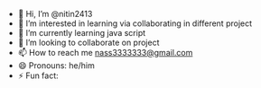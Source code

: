 - 👋 Hi, I’m @nitin2413
- 👀 I’m interested in learning via collaborating in different project
- 🌱 I’m currently learning java script
- 💞️ I’m looking to collaborate on project
- 📫 How to reach me nass3333333@gmail.com
- 😄 Pronouns: he/him
- ⚡ Fun fact: 

<!---
nitin2413/nitin2413 is a ✨ special ✨ repository because its `README.md` (this file) appears on your GitHub profile.
You can click the Preview link to take a look at your changes.
--->
